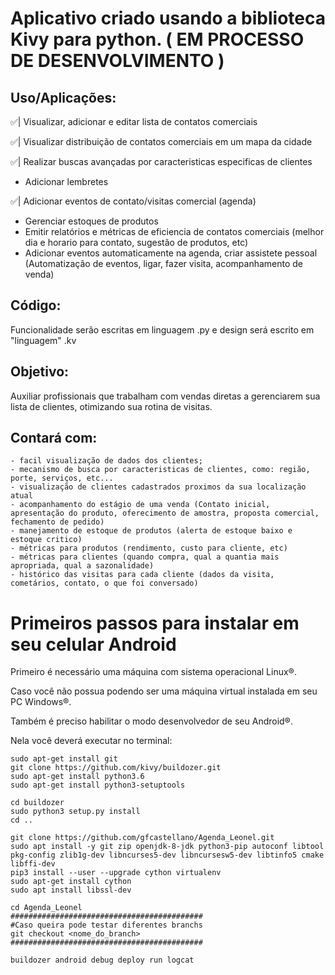# Aplicativo criado usando a biblioteca Kivy para python. ( EM PROCESSO DE DESENVOLVIMENTO )

## Uso/Aplicações:
✅| Visualizar, adicionar e editar lista de contatos comerciais

✅| Visualizar distribuição de contatos comerciais em um mapa da cidade

✅| Realizar buscas avançadas por caracteristicas especificas de clientes
- Adicionar lembretes

✅| Adicionar eventos de contato/visitas comercial (agenda)
- Gerenciar estoques de produtos
- Emitir relatórios e métricas de eficiencia de contatos comerciais (melhor dia e horario para contato, sugestão de produtos, etc) 
- Adicionar eventos automaticamente na agenda, criar assistete pessoal (Automatização de eventos, ligar, fazer visita, acompanhamento de venda)

## Código:
Funcionalidade serão escritas em linguagem .py e design será escrito em "linguagem" .kv
## Objetivo:
Auxiliar profissionais que trabalham com vendas diretas a gerenciarem sua lista de clientes, otimizando sua rotina de visitas.

## Contará com: 
    - facil visualização de dados dos clientes;
    - mecanismo de busca por caracteristicas de clientes, como: região, porte, serviços, etc...
    - visualização de clientes cadastrados proximos da sua localização atual
    - acompanhamento do estágio de uma venda (Contato inicial, apresentação do produto, oferecimento de amostra, proposta comercial, fechamento de pedido)
    - manejamento de estoque de produtos (alerta de estoque baixo e estoque critico)
    - métricas para produtos (rendimento, custo para cliente, etc)
    - métricas para clientes (quando compra, qual a quantia mais apropriada, qual a sazonalidade)
    - histórico das visitas para cada cliente (dados da visita, cometários, contato, o que foi conversado)


# Primeiros passos para instalar em seu celular Android

Primeiro é necessário uma máquina com sistema operacional Linux®.

Caso você não possua podendo ser uma máquina virtual instalada em seu PC Windows®.

Também é preciso habilitar o modo desenvolvedor de seu Android®.

Nela você deverá executar no terminal:

    sudo apt-get install git
    git clone https://github.com/kivy/buildozer.git
    sudo apt-get install python3.6
    sudo apt-get install python3-setuptools
    
    cd buildozer
    sudo python3 setup.py install
    cd ..
    
    git clone https://github.com/gfcastellano/Agenda_Leonel.git
    sudo apt install -y git zip openjdk-8-jdk python3-pip autoconf libtool pkg-config zlib1g-dev libncurses5-dev libncursesw5-dev libtinfo5 cmake libffi-dev
    pip3 install --user --upgrade cython virtualenv
    sudo apt-get install cython
    sudo apt install libssl-dev
    
    cd Agenda_Leonel
    ###########################################
    #Caso queira pode testar diferentes branchs
    git checkout <nome_do_branch>
    ###########################################
    
    buildozer android debug deploy run logcat
    
    
    
